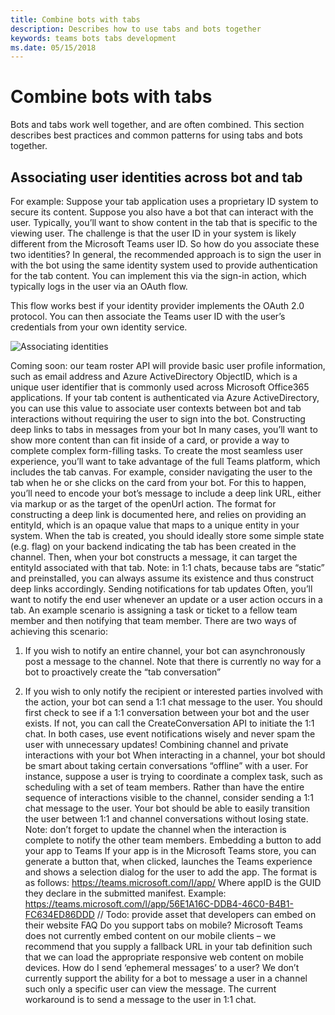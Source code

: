 ```yaml
---
title: Combine bots with tabs
description: Describes how to use tabs and bots together
keywords: teams bots tabs development
ms.date: 05/15/2018
---
```

# Combine bots with tabs

Bots and tabs work well together, and are often combined. This section describes best practices and common patterns for using tabs and bots together.

## Associating user identities across bot and tab

For example:
Suppose your tab application uses a proprietary ID system to secure its content. Suppose you also have a bot that can interact with the user. Typically, you’ll want to show content in the tab that is specific to the viewing user. The challenge is that the user ID in your system is likely different from the Microsoft Teams user ID. So how do you associate these two identities?
In general, the recommended approach is to sign the user in with the bot using the same identity system used to provide authentication for the tab content. You can implement this via the sign-in action, which typically logs in the user via an OAuth flow.

This flow works best if your identity provider implements the OAuth 2.0 protocol. You can then associate the Teams user ID with the user’s credentials from your own identity service.

   ![Associating identities](~/assets/images/bots/associating_contexts.png)

Coming soon: our team roster API will provide basic user profile information, such as email address and Azure ActiveDirectory ObjectID, which is a unique user identifier that is commonly used across Microsoft Office365 applications. If your tab content is authenticated via Azure ActiveDirectory, you can use this value to associate user contexts between bot and tab interactions without requiring the user to sign into the bot.
Constructing deep links to tabs in messages from your bot
In many cases, you’ll want to show more content than can fit inside of a card, or provide a way to complete complex form-filling tasks.
To create the most seamless user experience, you’ll want to take advantage of the full Teams platform, which includes the tab canvas. For example, consider navigating the user to the tab when he or she clicks on the card from your bot. For this to happen, you’ll need to encode your bot’s message to include a deep link URL, either via markup or as the target of the openUrl action.
The format for constructing a deep link is documented here, and relies on providing an entityId, which is an opaque value that maps to a unique entity in your system. When the tab is created, you should ideally store some simple state (e.g. flag) on your backend indicating the tab has been created in the channel. Then, when your bot constructs a message, it can target the entityId associated with that tab.
Note: in 1:1 chats, because tabs are “static” and preinstalled, you can always assume its existence and thus construct deep links accordingly.
Sending notifications for tab updates
Often, you’ll want to notify the end user whenever an update or a user action occurs in a tab. An example scenario is assigning a task or ticket to a fellow team member and then notifying that team member.
There are two ways of achieving this scenario:
1)	If you wish to notify an entire channel, your bot can asynchronously post a message to the channel. Note that there is currently no way for a bot to proactively create the “tab conversation”

2)	If you wish to only notify the recipient or interested parties involved with the action, your bot can send a 1:1 chat message to the user. You should first check to see if a 1:1 conversation between your bot and the user exists. If not, you can call the CreateConversation API to initiate the 1:1 chat.
In both cases, use event notifications wisely and never spam the user with unnecessary updates!
Combining channel and private interactions with your bot
When interacting in a channel, your bot should be smart about taking certain conversations “offline” with a user. For instance, suppose a user is trying to coordinate a complex task, such as scheduling with a set of team members. Rather than have the entire sequence of interactions visible to the channel, consider sending a 1:1 chat message to the user. Your bot should be able to easily transition the user between 1:1 and channel conversations without losing state.
Note: don’t forget to update the channel when the interaction is complete to notify the other team members.
Embedding a button to add your app to Teams
If your app is in the Microsoft Teams store, you can generate a button that, when clicked, launches the Teams experience and shows a selection dialog for the user to add the app.
The format is as follows:  https://teams.microsoft.com/l/app/<appId>
Where appID is the GUID they declare in the submitted manifest.
Example: https://teams.microsoft.com/l/app/56E1A16C-DDB4-46C0-B4B1-FC634ED86DDD
// Todo: provide asset that developers can embed on their website
FAQ
Do you support tabs on mobile?
Microsoft Teams does not currently embed content on our mobile clients – we recommend that you supply a fallback URL in your tab definition such that we can load the appropriate responsive web content on mobile devices. 
How do I send ‘ephemeral messages’ to a user?
We don’t currently support the ability for a bot to message a user in a channel such only a specific user can view the message. The current workaround is to send a message to the user in 1:1 chat. 

